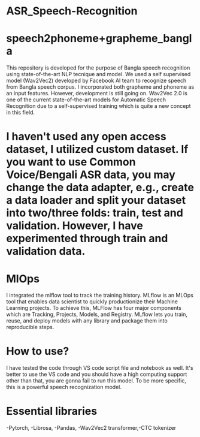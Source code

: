# ASR_Speech-Recognition
# speech2phoneme+grapheme_bangla
This repository is developed for the purpose of Bangla speech recognition using state-of-the-art NLP tecnique and model. We used a self supervised model (Wav2Vec2) developed by Facebook AI team to recognize speech from Bangla speech corpus. I incorporated both grapheme and phoneme as an input features. However, development is still going on. Wav2Vec 2.0 is one of the current state-of-the-art models for Automatic Speech Recognition due to a self-supervised training which is quite a new concept in this field.

# I haven't used any open access dataset, I utilized custom dataset. If you want to use Common Voice/Bengali ASR data, you may change the data adapter, e.g., create a data loader and split your dataset into two/three folds: train, test and validation. However, I have experimented through train and validation data. 


# MlOps
I integrated the mlflow tool to track the training history. MLflow is an MLOps tool that enables data scientist to quickly productionize their Machine Learning projects. To achieve this, MLFlow has four major components which are Tracking, Projects, Models, and Registry. MLflow lets you train, reuse, and deploy models with any library and package them into reproducible steps.

# How to use?

I have tested the code through VS code script file and notebook as well. It's better to use the VS code and you should have a high computing support other than that, you are gonna fail to run this model. To be more specific, this is a powerful speech recognization model.

# Essential libraries
-Pytorch, -Librosa, -Pandas, -Wav2Vec2 transformer,-CTC tokenizer
